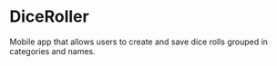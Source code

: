 # DiceRoller
Mobile app that allows users to create and save dice rolls grouped in categories and names.
